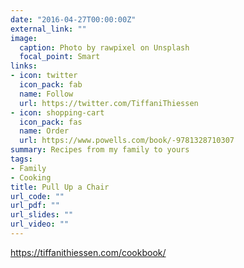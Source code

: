```yaml
---
date: "2016-04-27T00:00:00Z"
external_link: ""
image:
  caption: Photo by rawpixel on Unsplash
  focal_point: Smart
links:
- icon: twitter
  icon_pack: fab
  name: Follow
  url: https://twitter.com/TiffaniThiessen
- icon: shopping-cart
  icon_pack: fas
  name: Order
  url: https://www.powells.com/book/-9781328710307
summary: Recipes from my family to yours
tags:
- Family
- Cooking
title: Pull Up a Chair
url_code: ""
url_pdf: ""
url_slides: ""
url_video: ""
---
```


https://tiffanithiessen.com/cookbook/
